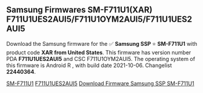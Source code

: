 <h2>Samsung Firmwares SM-F711U1(XAR) F711U1UES2AUI5/F711U1OYM2AUI5/F711U1UES2AUI5</h2>
Download the Samsung firmware for the ✅ <strong>Samsung SSP </strong> ⭐ <strong>SM-F711U1</strong> with product code <strong>XAR</strong> <strong> from United States</strong>. This firmware has version number PDA <strong>F711U1UES2AUI5</strong> and CSC F711U1OYM2AUI5. The operating system of this firmware is Android R , with build date 2021-10-06. Changelist <strong>22440364</strong>.


[SM-F711U1](https://samfirm.shop/samsung/model/SM-F711U1)
[F711U1UES2AUI5](https://samfirm.shop/samsung/pda/F711U1UES2AUI5)
[Download Firmware Samsung SSP SM-F711U1](https://samfirm.shop/samsung/firmware/462805)
